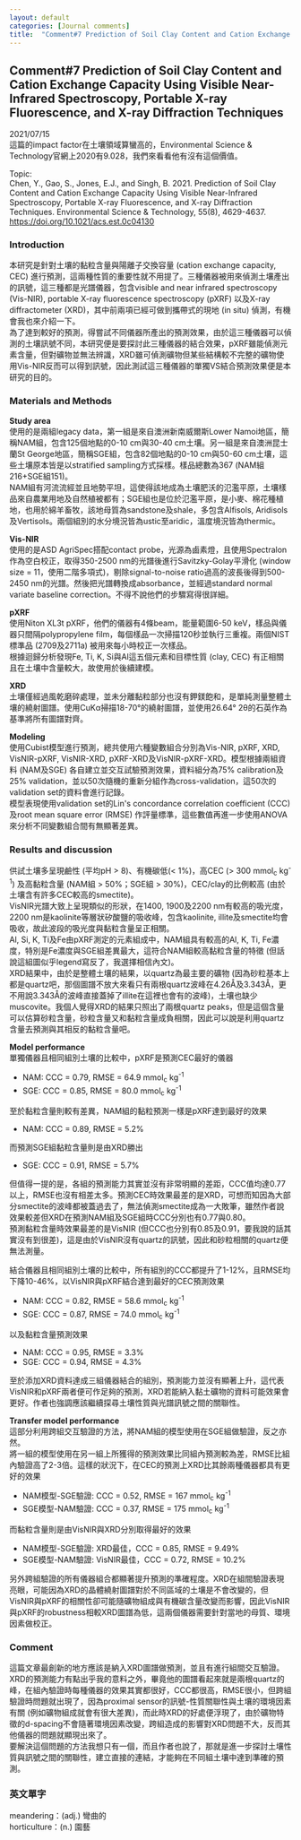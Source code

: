 ```yaml
---
layout: default
categories: [Journal comments]
title:  "Comment#7 Prediction of Soil Clay Content and Cation Exchange Capacity Using Visible Near-Infrared Spectroscopy, Portable X-ray Fluorescence, and X-ray Diffraction Techniques"
---  
```

## Comment#7 Prediction of Soil Clay Content and Cation Exchange Capacity Using Visible Near-Infrared Spectroscopy, Portable X-ray Fluorescence, and X-ray Diffraction Techniques  
2021/07/15  
這篇的impact factor在土壤領域算蠻高的，Environmental Science & Technology官網上2020有9.028，我們來看看他有沒有這個價值。  
  
Topic:  
Chen, Y., Gao, S., Jones, E.J., and Singh, B. 2021. Prediction of Soil Clay Content and Cation Exchange Capacity Using Visible Near-Infrared Spectroscopy, Portable X-ray Fluorescence, and X-ray Diffraction Techniques. Environmental Science & Technology, 55(8), 4629-4637.  
<a href="https://doi.org/10.1021/acs.est.0c04130" target="_blank">https://doi.org/10.1021/acs.est.0c04130</a>  
  
### Introduction  
本研究是針對土壤的黏粒含量與陽離子交換容量 (cation exchange capacity, CEC) 進行預測，這兩種性質的重要性就不用提了。三種儀器被用來偵測土壤產出的訊號，這三種都是光譜儀器，包含visible and near infrared spectroscopy (Vis-NIR), portable X-ray fluorescence spectroscopy (pXRF) 以及X-ray diffractometer (XRD)，其中前兩項已經可做到攜帶式的現地 (in situ) 偵測，有機會我也來介紹一下。  
為了達到較好的預測，得嘗試不同儀器所產出的預測效果，由於這三種儀器可以偵測的土壤訊號不同，本研究便是要探討此三種儀器的結合效果，pXRF雖能偵測元素含量，但對礦物並無法辨識，XRD雖可偵測礦物但某些結構較不完整的礦物使用Vis-NIR反而可以得到訊號，因此測試這三種儀器的單獨VS結合預測效果便是本研究的目的。  
  
### Materials and Methods  
**Study area**  
使用的是兩組legacy data，第一組是來自澳洲新南威爾斯Lower Namoi地區，簡稱NAM組，包含125個地點的0-10 cm與30-40 cm土壤。另一組是來自澳洲昆士蘭St George地區，簡稱SGE組，包含82個地點的0-10 cm與50-60 cm土壤，這些土壤原本皆是以stratified sampling方式採樣。樣品總數為367 (NAM組216+SGE組151)。  
NAM組有河流流經並且地勢平坦，這使得該地成為土壤肥沃的氾濫平原，土壤樣品來自農業用地及自然植被都有；SGE組也是位於氾濫平原，是小麥、棉花種植地，也用於綿羊畜牧，該地母質為sandstone及shale，多包含Alfisols, Aridisols及Vertisols。兩個組別的水分境況皆為ustic至aridic，溫度境況皆為thermic。  
  
**Vis-NIR**  
使用的是ASD AgriSpec搭配contact probe，光源為鹵素燈，且使用Spectralon作為空白校正，取得350-2500 nm的光譜後進行Savitzky-Golay平滑化 (window size = 11，使用二階多項式)，剔除signal-to-noise ratio過高的波長後得到500-2450 nm的光譜。然後把光譜轉換成absorbance，並經過standard normal variate baseline correction。不得不說他們的步驟寫得很詳細。  
  
**pXRF**  
使用Niton XL3t pXRF，他們的儀器有4條beam，能量範圍6-50 keV，樣品與儀器只間隔polypropylene film，每個樣品一次掃描120秒並執行三重複。兩個NIST標準品 (2709及2711a) 被用來每小時校正一次樣品。  
根據迴歸分析發現Fe, Ti, K, Si與Al這五個元素和目標性質 (clay, CEC) 有正相關且在土壤中含量較大，故使用於後續建模。  
  
**XRD**  
土壤僅經過風乾磨碎處理，並未分離黏粒部分也沒有鉀鎂飽和，是單純測量整體土壤的繞射圖譜。使用CuK&alpha;掃描18-70&deg;的繞射圖譜，並使用26.64&deg; 2&theta;的石英作為基準將所有圖譜對齊。  
  
**Modeling**  
使用Cubist模型進行預測，總共使用六種變數組合分別為Vis-NIR, pXRF, XRD, VisNIR-pXRF, VisNIR-XRD, pXRF-XRD及VisNIR-pXRF-XRD。模型根據兩組資料 (NAM及SGE) 各自建立並交互試驗預測效果，資料組分為75% calibration及25% validation，並以50次隨機的重新分組作為cross-validation，這50次的validation set的資料會進行記錄。  
模型表現使用validation set的Lin's concordance correlation coefficient (CCC) 及root mean square error (RMSE) 作評量標準，這些數值再進一步使用ANOVA來分析不同變數組合間有無顯著差異。  
  
### Results and discussion  
供試土壤多呈現鹼性 (平均pH > 8)、有機碳低(< 1%)，高CEC (> 300 mmol<sub>c</sub> kg<sup>-1</sup>) 及高黏粒含量 (NAM組 > 50%；SGE組 > 30%)，CEC/clay的比例較高 (由於土壤含有許多CEC較高的smectite)。  
VisNIR光譜大致上呈現類似的形狀，在1400, 1900及2200 nm有較高的吸光度，2200 nm是kaolinite等層狀矽酸鹽的吸收峰，包含kaolinite, illite及smectite均會吸收，故此波段的吸光度與黏粒含量呈正相關。  
Al, Si, K, Ti及Fe由pXRF測定的元素組成中，NAM組具有較高的Al, K, Ti, Fe濃度，特別是Fe濃度與SGE組差異最大，這符合NAM組較高黏粒含量的特徵 (但話說這組圖似乎legend寫反了，我選擇相信內文)。  
XRD結果中，由於是整體土壤的結果，以quartz為最主要的礦物 (因為砂粒基本上都是quartz吧，那個圖譜不放大來看只有兩根quartz波峰在4.26&#8491;及3.343&#8491;，更不用說3.343&#8491;的波峰直接蓋掉了illite在這裡也會有的波峰)，土壤也缺少muscovite。我個人覺得XRD的結果只照出了兩根quartz peaks，但是這個含量可以估算砂粒含量，砂粒含量又和黏粒含量成負相關，因此可以說是利用quartz含量去預測與其相反的黏粒含量吧。  
  
**Model performance**  
單獨儀器且相同組別土壤的比較中，pXRF是預測CEC最好的儀器
- NAM: CCC = 0.79, RMSE = 64.9 mmol<sub>c</sub> kg<sup>-1</sup>
- SGE: CCC = 0.85, RMSE = 80.0 mmol<sub>c</sub> kg<sup>-1</sup>  
  
至於黏粒含量則較有差異，NAM組的黏粒預測一樣是pXRF達到最好的效果  
- NAM: CCC = 0.89, RMSE = 5.2%  
  
而預測SGE組黏粒含量則是由XRD勝出  
- SGE: CCC = 0.91, RMSE = 5.7%  
  
但值得一提的是，各組的預測能力其實並沒有非常明顯的差距，CCC值均達0.77以上，RMSE也沒有相差太多。預測CEC時效果最差的是XRD，可想而知因為大部分smectite的波峰都被蓋過去了，無法偵測smectite成為一大敗筆，雖然作者說效果較差但XRD在預測NAM組及SGE組時CCC分別也有0.77與0.80。  
預測黏粒含量時效果最差的是VisNIR (但CCC也分別有0.85及0.91，要我說的話其實沒有到很差)，這是由於VisNIR沒有quartz的訊號，因此和砂粒相關的quartz便無法測量。  
  
結合儀器且相同組別土壤的比較中，所有組別的CCC都提升了1-12%，且RMSE均下降10-46%，以VisNIR與pXRF結合達到最好的CEC預測效果  
- NAM: CCC = 0.82, RMSE = 58.6 mmol<sub>c</sub> kg<sup>-1</sup>
- SGE: CCC = 0.87, RMSE = 74.0 mmol<sub>c</sub> kg<sup>-1</sup>  
  
以及黏粒含量預測效果  
- NAM: CCC = 0.95, RMSE = 3.3%  
- SGE: CCC = 0.94, RMSE = 4.3%  
  
至於添加XRD資料達成三組儀器結合的組別，預測能力並沒有顯著上升，這代表VisNIR和pXRF兩者便可作足夠的預測，XRD若能納入黏土礦物的資料可能效果會更好。作者也強調應該繼續探尋土壤性質與光譜訊號之間的關聯性。  
  
**Transfer model performance**  
這部分利用跨組交互驗證的方法，將NAM組的模型使用在SGE組做驗證，反之亦然。  
將一組的模型使用在另一組上所獲得的預測效果比同組內預測較為差，RMSE比組內驗證高了2-3倍。這樣的狀況下，在CEC的預測上XRD比其餘兩種儀器都具有更好的效果  
- NAM模型-SGE驗證: CCC = 0.52, RMSE = 167 mmol<sub>c</sub> kg<sup>-1</sup>
- SGE模型-NAM驗證: CCC = 0.37, RMSE = 175 mmol<sub>c</sub> kg<sup>-1</sup>  
  
而黏粒含量則是由VisNIR與XRD分別取得最好的效果
- NAM模型-SGE驗證: XRD最佳，CCC = 0.85, RMSE = 9.49%
- SGE模型-NAM驗證: VisNIR最佳，CCC = 0.72, RMSE = 10.2%
  
另外跨組驗證的所有儀器組合都顯著提升預測的準確程度。XRD在組間驗證表現亮眼，可能因為XRD的晶體繞射圖譜對於不同區域的土壤是不會改變的，但VisNIR與pXRF的相關性卻可能隨礦物組成與有機碳含量改變而影響，因此VisNIR與pXRF的robustness相較XRD圖譜為低，這兩個儀器需要針對當地的母質、環境因素做校正。  
  
### Comment  
這篇文章最創新的地方應該是納入XRD圖譜做預測，並且有進行組間交互驗證。XRD的預測能力有點出乎我的意料之外，畢竟他的圖譜看起來就是兩根quartz的峰，在組內驗證時每種儀器的效果其實都很好，CCC都很高，RMSE很小，但跨組驗證時問題就出現了，因為proximal sensor的訊號-性質關聯性與土壤的環境因素有關 (例如礦物組成就會有很大差異)，而此時XRD的好處便浮現了，由於礦物特徵的d-spacing不會隨著環境因素改變，跨組造成的影響對XRD問題不大，反而其他儀器的問題就顯現出來了。  
要解決這個問題的方法我想只有一個，而且作者也說了，那就是進一步探討土壤性質與訊號之間的關聯性，建立直接的連結，才能夠在不同組土壤中達到準確的預測。  
  
### 英文單字  
meandering：(adj.) 彎曲的  
horticulture：(n.) 園藝
